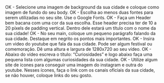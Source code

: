 OK - Selecione uma imagem de background da sua cidade e coloque como imagem de fundo do seu body.
OK - Escolha ao menos duas fontes para serem utilizadas no seu site. Use o Google Fonts.
OK - Faça um Header bem bacana com uma cor da sua escolha. Esse header precisa ter de 10 a 20 píxels de padding vertical. Dentro dele estará um título com o nome da sua cidade!
OK - No seu main, coloque um pequeno parágrafo falando da sua cidade. Destaque em negrito os pontos mais importantes.
OK - Insira um video do youtube que fala da sua cidade. Pode ser algum festival ou comemoração. Dê uma altura e largura de 1280x720 ao seu vídeo.
OK - Abaixo do vídeo escreva o título: “Curiosidades” e logo abaixo faça uma pequena lista com algumas curiosidades da sua cidade.
OK - Utilize algum site de ícones para conseguir uma imagem do instagram e outra do youtube. Nesses ícones, faça o link com os canais oficiais da sua cidade, se não houver, coloque links do seu gosto.
